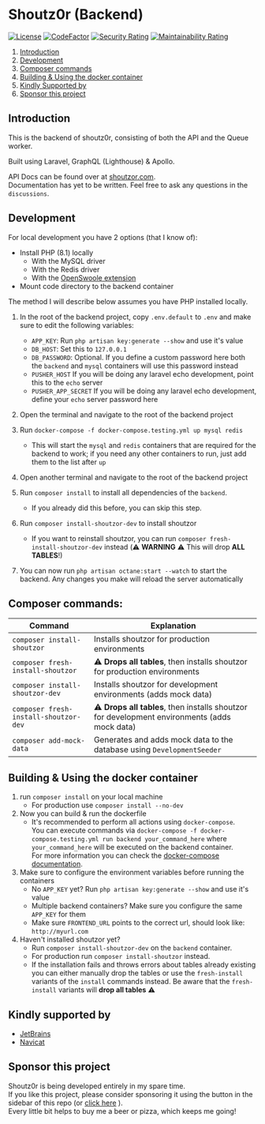 # Shoutz0r (Backend)

[![License](https://img.shields.io/github/license/Shoutz0r/backend.svg?style=flat)](https://www.gnu.org/licenses/gpl-3.0.en.html)
[![CodeFactor](https://www.codefactor.io/repository/github/Shoutz0r/backend/badge/main)](https://www.codefactor.io/repository/github/Shoutz0r/backend/overview/main)
[![Security Rating](https://sonarcloud.io/api/project_badges/measure?project=Shoutz0r_backend&metric=security_rating)](https://sonarcloud.io/summary/new_code?id=Shoutz0r_backend)
[![Maintainability Rating](https://sonarcloud.io/api/project_badges/measure?project=Shoutz0r_backend&metric=sqale_rating)](https://sonarcloud.io/summary/new_code?id=Shoutz0r_backend)

1. [Introduction](#introduction)
2. [Development](#development)
3. [Composer commands](#composer-commands)
4. [Building & Using the docker container](#building--using-the-docker-container)
5. [Kindly Supported by](#kindly-supported-by)
6. [Sponsor this project](#sponsor-this-project)

## Introduction

This is the backend of shoutz0r, consisting of both the API and the Queue worker.

Built using Laravel, GraphQL (Lighthouse) & Apollo.

API Docs can be found over at [shoutzor.com](https://shoutzor.com/phpdocs/app/master/). \
Documentation has yet to be written. Feel free to ask any questions in the `discussions`.

## Development

For local development you have 2 options (that I know of):
- Install PHP (8.1) locally
    - With the MySQL driver
    - With the Redis driver
    - With the [OpenSwoole extension](https://openswoole.com/docs/get-started/installation)
- Mount code directory to the backend container

The method I will describe below assumes you have PHP installed locally.

1. In the root of the backend project, copy `.env.default` to `.env` and make sure to edit the following variables:
    - `APP_KEY`: Run `php artisan key:generate --show` and use it's value
    - `DB_HOST`: Set this to `127.0.0.1`
    - `DB_PASSWORD`: Optional. If you define a custom password here both the `backend` and `mysql` containers will use this password instead
    - `PUSHER_HOST` If you will be doing any laravel echo development, point this to the `echo` server
    - `PUSHER_APP_SECRET` If you will be doing any laravel echo development, define your `echo` server password here
    
2. Open the terminal and navigate to the root of the backend project
3. Run `docker-compose -f docker-compose.testing.yml up mysql redis` 
    - This will start the `mysql` and `redis` containers that are required for the backend to work; if you need any other containers to run, just add them to the list after `up`
4. Open another terminal and navigate to the root of the backend project
5. Run `composer install` to install all dependencies of the `backend`. 
    - If you already did this before, you can skip this step.
6. Run `composer install-shoutzor-dev` to install shoutzor
    - If you want to reinstall shoutzor, you can run `composer fresh-install-shoutzor-dev` instead (⚠️ **WARNING** ⚠️ This will drop **ALL TABLES**!)
7. You can now run `php artisan octane:start --watch` to start the backend. Any changes you make will reload the server automatically

## Composer commands:

| Command                               | Explanation                                                            |
|---------------------------------------|------------------------------------------------------------------------|
| `composer install-shoutzor`           | Installs shoutzor for production environments                          |
| `composer fresh-install-shoutzor`     | ⚠️ **Drops all tables**, then installs shoutzor for production environments                          |
| `composer install-shoutzor-dev`       | Installs shoutzor for development environments (adds mock data)        |
| `composer fresh-install-shoutzor-dev` | ⚠️ **Drops all tables**, then installs shoutzor for development environments (adds mock data)        |
| `composer add-mock-data`              | Generates and adds mock data to the database using `DevelopmentSeeder` |

## Building & Using the docker container
1. run `composer install` on your local machine
    - For production use `composer install --no-dev`
2. Now you can build & run the dockerfile
    - It's recommended to perform all actions using `docker-compose`. \
    You can execute commands via `docker-compose -f docker-compose.testing.yml run backend your_command_here` where `your_command_here` will be executed on the backend container.\
    For more information you can check the [docker-compose documentation](https://docs.docker.com/compose/).
3. Make sure to configure the environment variables before running the containers
    - No `APP_KEY` yet? Run `php artisan key:generate --show` and use it's value
    - Multiple backend containers? Make sure you configure the same `APP_KEY` for them
    - Make sure `FRONTEND_URL` points to the correct url, should look like: `http://myurl.com`
4. Haven't installed shoutzor yet? 
    - Run `composer install-shoutzor-dev` on the `backend` container.
    - For production run `composer install-shoutzor` instead.
    - If the installation fails and throws errors about tables already existing you can either manually drop the tables or use the `fresh-install` variants of the `install` commands instead. Be aware that the `fresh-install` variants will **drop all tables** ⚠️

## Kindly supported by

* [JetBrains](https://www.jetbrains.com/?from=Shoutz0r)
* [Navicat](https://www.navicat.com/)

## Sponsor this project

Shoutz0r is being developed entirely in my spare time. \
If you like this project, please consider sponsoring it using the button in the sidebar of this repo (or [click here](https://github.com/sponsors/xorinzor) ).\
Every little bit helps to buy me a beer or pizza, which keeps me going!
